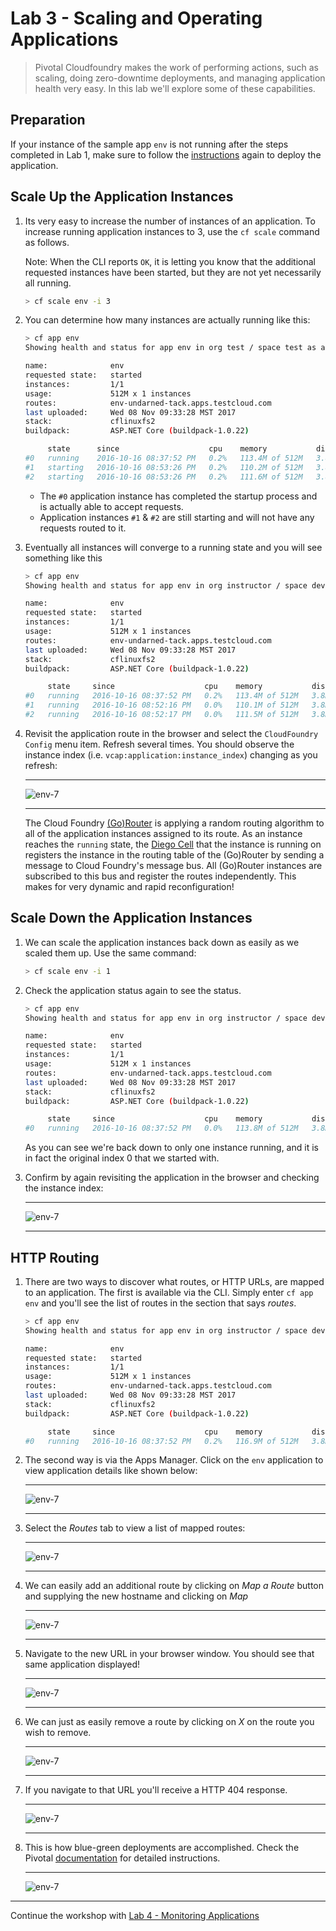 # Lab 3 - Scaling and Operating Applications

>Pivotal Cloudfoundry makes the work of performing actions, such as scaling, doing zero-downtime deployments, and managing application health very easy.  In this lab we'll explore some of these capabilities.

## Preparation

If your instance of the sample app `env` is not running after the steps completed in Lab 1, make sure to follow the [instructions](../Lab01/README.md) again to deploy the application.

## Scale Up the Application Instances

1. Its very easy to increase the number of instances of an application. To increase running application instances to 3, use the `cf scale` command as follows. 

   Note: When the CLI reports `OK`, it is letting you know that the additional requested instances have been started, but they are not yet necessarily all running.

   ```bash
   > cf scale env -i 3
   ```

1. You can determine how many instances are actually running like this:

   ```bash
   > cf app env
   Showing health and status for app env in org test / space test as admin...

   name:              env
   requested state:   started
   instances:         1/1
   usage:             512M x 1 instances
   routes:            env-undarned-tack.apps.testcloud.com
   last uploaded:     Wed 08 Nov 09:33:28 MST 2017
   stack:             cflinuxfs2
   buildpack:         ASP.NET Core (buildpack-1.0.22)

        state      since                    cpu    memory           disk         details
   #0   running    2016-10-16 08:37:52 PM   0.2%   113.4M of 512M   3.8M of 1G
   #1   starting   2016-10-16 08:53:26 PM   0.2%   110.2M of 512M   3.8M of 1G
   #2   starting   2016-10-16 08:53:26 PM   0.2%   111.6M of 512M   3.8M of 1G

   ```
   * The `#0` application instance has completed the startup process and is actually able to accept requests.
   * Application instances `#1` & `#2`  are still starting and will not have any requests routed to it.

1. Eventually all instances will converge to a running state and you will see something like this

   ```bash
   > cf app env
   Showing health and status for app env in org instructor / space development as admin...

   name:              env
   requested state:   started
   instances:         1/1
   usage:             512M x 1 instances
   routes:            env-undarned-tack.apps.testcloud.com
   last uploaded:     Wed 08 Nov 09:33:28 MST 2017
   stack:             cflinuxfs2
   buildpack:         ASP.NET Core (buildpack-1.0.22)

        state     since                    cpu    memory           disk         details
   #0   running   2016-10-16 08:37:52 PM   0.2%   113.4M of 512M   3.8M of 1G
   #1   running   2016-10-16 08:52:16 PM   0.0%   110.1M of 512M   3.8M of 1G
   #2   running   2016-10-16 08:52:17 PM   0.0%   111.5M of 512M   3.8M of 1G

   ```

1. Revisit the application route in the browser and select the `CloudFoundry Config` menu item. Refresh several times. You should observe the instance index (i.e. `vcap:application:instance_index`) changing as you refresh:

   ---

    ![env-7](../Common/images/lab-scale-up.png)

   ---

   The Cloud Foundry [(Go)Router](https://docs.pivotal.io/pivotalcf/1-7/concepts/architecture/router.html) is applying a random routing algorithm to all of the application instances assigned to its route. As an instance reaches the `running` state, the [Diego Cell](https://docs.pivotal.io/pivotalcf/1-8/concepts/diego/diego-architecture.html#architecture) that the instance is running on registers the instance in the routing table of the (Go)Router by sending a message to Cloud Foundry's message bus. All (Go)Router instances are subscribed to this bus and register the routes independently. This makes for very dynamic and rapid reconfiguration!

## Scale Down the Application Instances

1. We can scale the application instances back down as easily as we scaled them up. Use the same command:

   ```bash
   > cf scale env -i 1
   ```

1. Check the application status again to see the status.

   ```bash
   > cf app env
   Showing health and status for app env in org instructor / space development as admin...

   name:              env
   requested state:   started
   instances:         1/1
   usage:             512M x 1 instances
   routes:            env-undarned-tack.apps.testcloud.com
   last uploaded:     Wed 08 Nov 09:33:28 MST 2017
   stack:             cflinuxfs2
   buildpack:         ASP.NET Core (buildpack-1.0.22)

        state     since                    cpu    memory           disk         details
   #0   running   2016-10-16 08:37:52 PM   0.0%   113.8M of 512M   3.8M of 1G

   ```

   As you can see we're back down to only one instance running, and it is in fact the original index 0 that we started with.

1. Confirm by again revisiting the application in the browser and checking the instance index:

   ---

    ![env-7](../Common/images/lab-scale-down.png)

   ---

## HTTP Routing

1. There are two ways to discover what routes, or HTTP URLs, are mapped to an application. The first is available via the CLI. Simply enter `cf app env` and you'll see the list of routes in the section that says _routes_.

   ```bash
   > cf app env
   Showing health and status for app env in org instructor / space development as admin...

   name:              env
   requested state:   started
   instances:         1/1
   usage:             512M x 1 instances
   routes:            env-undarned-tack.apps.testcloud.com
   last uploaded:     Wed 08 Nov 09:33:28 MST 2017
   stack:             cflinuxfs2
   buildpack:         ASP.NET Core (buildpack-1.0.22)

        state     since                    cpu    memory           disk         details
   #0   running   2016-10-16 08:37:52 PM   0.2%   116.9M of 512M   3.8M of 1G

   ```

1. The second way is via the Apps Manager.  Click on the `env` application to view application details like shown below:

   ---

    ![env-7](../Common/images/lab-01-appsmanager-env.png)

   ---

1. Select the _Routes_ tab to view a list of mapped routes:

   ---

    ![env-7](../Common/images/lab-routes.png)

   ---

1. We can easily add an additional route by clicking on _Map a Route_ button and supplying the new hostname and clicking on _Map_

   ---

    ![env-7](../Common/images/lab-add-route.png)

   ---

1. Navigate to the new URL in your browser window.  You should see that same application displayed!

   ---

    ![env-7](../Common/images/lab-net.png)

   ---

1. We can just as easily remove a route by clicking on _X_ on the route you wish to remove.

   ---

    ![env-7](../Common/images/lab-unmap-route.png)

   ---

1. If you navigate to that URL you'll receive a HTTP 404 response.

   ---

    ![env-7](../Common/images/lab-no-route.png)

   ---

1. This is how blue-green deployments are accomplished. Check the Pivotal [documentation](https://docs.pivotal.io/pivotalcf/1-7/devguide/deploy-apps/blue-green.html) for detailed instructions.

   ---

    ![env-7](../Common/images/blue-green.png)

---
Continue the workshop with [Lab 4 - Monitoring Applications](../Lab04/README.md)